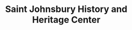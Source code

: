 ---
layout: repo
title: "Saint Johnsbury History and Heritage Center"
id: 16364
permalink: repos/16364/
---